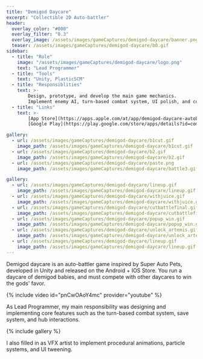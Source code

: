 ```yaml
---
title: "Demigod Daycare"
excerpt: "Collectible 2D Auto-battler"
header:
  overlay_color: "#000"
  overlay_filter: "0.3"
  overlay_image: /assets/images/gameCaptures/demigod-daycare/banner.png
  teaser: /assets/images/gameCaptures/demigod-daycare/b0.gif
sidebar:
  - title: "Role"
    image: "/assets/images/gameCaptures/demigod-daycare/logo.png"
    text: "Lead Programmer"
  - title: "Tools"
    text: "Unity, PlasticSCM"
  - title: "Responsiblities"
    text: >-
        Design, prototype, and develop the main game mechanics.
        Implement enemy AI, turn-based combat system, UI polish, and combat particle effects.
  - title: "Links"
    text: >-
        [App Store](https://apps.apple.com/at/app/demigod-daycare-autobattler/id1630237568?l=en) /
        [Google Play](https://play.google.com/store/apps/details?id=com.MassDiGi.DemigodDaycare&gl=US&pli=1)

gallery:
  - url: /assets/images/gameCaptures/demigod-daycare/b1cut.gif
    image_path: /assets/images/gameCaptures/demigod-daycare/b1cut.gif
  - url: /assets/images/gameCaptures/demigod-daycare/b2.gif
    image_path: /assets/images/gameCaptures/demigod-daycare/b2.gif
  - url: /assets/images/gameCaptures/demigod-daycare/paste.png
    image_path: /assets/images/gameCaptures/demigod-daycare/battle3.gif

gallery:
  - url: /assets/images/gameCaptures/demigod-daycare/lineup.gif
    image_path: /assets/images/gameCaptures/demigod-daycare/lineup.gif
  - url: /assets/images/gameCaptures/demigod-daycare/withjuice.gif
    image_path: /assets/images/gameCaptures/demigod-daycare/withjuice.gif
  - url: /assets/images/gameCaptures/demigod-daycare/cutbattlefinal.gif
    image_path: /assets/images/gameCaptures/demigod-daycare/cutbattlefinal.gif
  - url: /assets/images/gameCaptures/demigod-daycare/popup_win.gif
    image_path: /assets/images/gameCaptures/demigod-daycare/popup_win.gif
  - url: /assets/images/gameCaptures/demigod-daycare/unlock_artemis.gif
    image_path: /assets/images/gameCaptures/demigod-daycare/unlock_artemis.gif
  - url: /assets/images/gameCaptures/demigod-daycare/lineup.gif
    image_path: /assets/images/gameCaptures/demigod-daycare/lineup.gif
---
```


Demigod daycare is an auto-battler game inspired by Super Auto Pets, developed in Unity and 
released on the Android + IOS Store.
You run a daycare of demigod babies, and must compete with other daycares to win the gods' favor.

{% include video id="pnCwOAoY4mc" provider="youtube" %}

As Lead Programmer, my main responsibility was designing and implementing core features 
such as the turn-based combat system, save system, and hub interactions.

{% include gallery %}

I also filled in as VFX artist to implement procedural animations, particle systems, and UI tweening.



